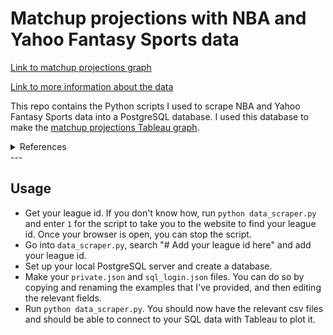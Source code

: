 # Matchup projections with NBA and Yahoo Fantasy Sports data

[Link to matchup projections graph](https://public.tableau.com/profile/jackie.lu7613#!/vizhome/Projectioncomparisons/Sheet1?publish=yes)

[Link to more information about the data](https://jql6.github.io/Fantasy_NBA/)

This repo contains the Python scripts I used to scrape NBA and Yahoo Fantasy Sports data into a PostgreSQL database. I used this database to make the [matchup projections Tableau graph](https://public.tableau.com/profile/jackie.lu7613#!/vizhome/Projectioncomparisons/Sheet1?publish=yes).

<details> <summary>References</summary>

Credits to [swar](https://github.com/swar) for making the `nba_api` library that I used to pull NBA data. You can find it here: https://github.com/swar/nba_api

Credits to [josuebrunel](https://github.com/josuebrunel) for making the     `yahoo_oauth` library that I used to connect to Yahoo's API. You can find it here: https://github.com/josuebrunel/yahoo-oauth

Credits to [rlabausa](https://github.com/rlabausa) for documenting the NBA API endpoints for their schedule data. You can find it here: https://github.com/rlabausa/nba-schedule-data

Credits to [Naysan Saran](https://naysan.ca/) for analyzing the various ways of inserting data into SQL databases with Python via Psycopg2 and writing code for adding values from a data frame into an existing SQL table. You can find the analysis here: https://naysan.ca/2020/05/09/ pandas-to-postgresql-using-psycopg2-bulk-insert-performance-benchmark/ and the code here: https://naysan.ca/2020/06/21/  pandas-to-postgresql-using-psycopg2-copy_from/
</details>
---

## Usage

* Get your league id. If you don't know how, run `python data_scraper.py` and enter `1` for the script to take you to the website to find your league id. Once your browser is open, you can stop the script.
* Go into `data_scraper.py`, search "# Add your league id here" and add your league id.
* Set up your local PostgreSQL server and create a database.
* Make your `private.json` and `sql_login.json` files. You can do so by copying and renaming the examples that I've provided, and then editing the relevant fields.
* Run `python data_scraper.py`. You should now have the relevant csv files and should be able to connect to your SQL data with Tableau to plot it.